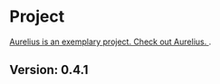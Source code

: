 # Project
 [Aurelius is an exemplary project. Check out Aurelius. ](https://github.com/mustafabinguldev/Aurelius).
## Version: 0.4.1